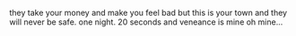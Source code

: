 they take your money and make you feel
bad but this is your town and they will
never be safe.  one night.  20 seconds
and veneance is mine oh mine...
